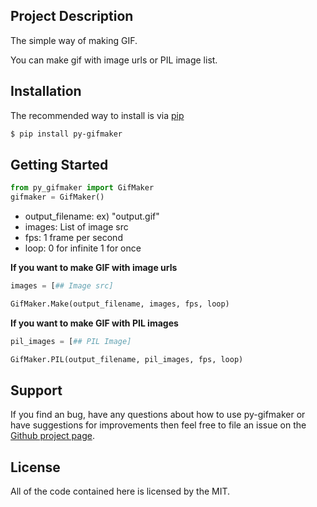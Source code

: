 ## Project Description

The simple way of making GIF.

You can make gif with image urls or PIL image list.

## Installation

The recommended way to install is via [pip](https://pypi.org/project/pip/)

```bash
$ pip install py-gifmaker
```

## Getting Started

```python
from py_gifmaker import GifMaker
gifmaker = GifMaker()
```

-   output_filename: ex) "output.gif"
-   images: List of image src
-   fps: 1 frame per second
-   loop: 0 for infinite 1 for once

<strong>If you want to make GIF with image urls</strong>

```python
images = [## Image src]

GifMaker.Make(output_filename, images, fps, loop)
```

<strong>If you want to make GIF with PIL images</strong>

```python
pil_images = [## PIL Image]

GifMaker.PIL(output_filename, pil_images, fps, loop)
```

## Support

If you find an bug, have any questions about how to use py-gifmaker or have suggestions for improvements then feel free to file an issue on the [Github project page](https://github.com/schooldevops/gifmaker/issues).

## License

All of the code contained here is licensed by the MIT.
